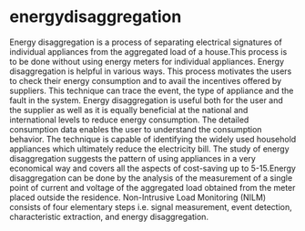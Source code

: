 # energydisaggregation
Energy disaggregation is a process of separating electrical signatures of individual appliances from the aggregated load of a house.This process is to be done without using energy meters for individual appliances. Energy disaggregation is helpful in various ways. This process motivates the users to check their energy consumption and to avail the incentives offered by suppliers. This technique can trace the event, the type of appliance and the fault in the system. Energy disaggregation is useful both for the user and the supplier as well as it is equally beneficial at the national and international levels to reduce energy consumption. The detailed consumption data enables the user to understand the consumption behavior. The technique is capable of identifying the widely used household appliances which ultimately reduce the electricity bill. The study of energy disaggregation suggests the pattern of using appliances in a very economical way and covers all the aspects of cost-saving up to 5-15.Energy disaggregation can be done by the analysis of the measurement of a single point of current and voltage of the aggregated load obtained from the meter placed outside the residence. Non-Intrusive Load Monitoring (NILM) consists of four elementary steps i.e. signal measurement, event detection, characteristic extraction, and energy disaggregation. 
